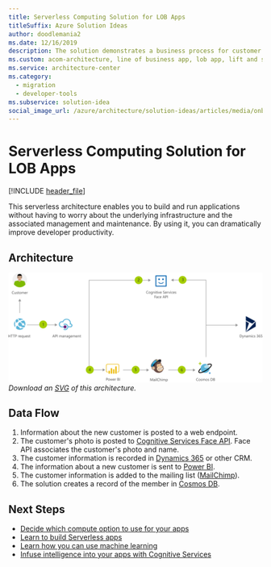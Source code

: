```yaml
---
title: Serverless Computing Solution for LOB Apps
titleSuffix: Azure Solution Ideas
author: doodlemania2
ms.date: 12/16/2019
description: The solution demonstrates a business process for customer onboarding. This serverless architecture enables you to build and run applications without having to worry about the underlying infrastructure and the associated management and maintenance. By using it, you can dramatically improve developer productivity.
ms.custom: acom-architecture, line of business app, lob app, lift and shift cloud strategy, cloud migration, cloud innovation, lift and shift solution, lift and shift strategy, interactive-diagram, 'https://azure.microsoft.com/solutions/architecture/onboarding-customers-with-a-cloud-native-serverless-architecture/'
ms.service: architecture-center
ms.category:
  - migration
  - developer-tools
ms.subservice: solution-idea
social_image_url: /azure/architecture/solution-ideas/articles/media/onboarding-customers-with-a-cloud-native-serverless-architecture.png
---
```


# Serverless Computing Solution for LOB Apps

[!INCLUDE [header_file](../../../includes/sol-idea-header.md)]

This serverless architecture enables you to build and run applications without having to worry about the underlying infrastructure and the associated management and maintenance. By using it, you can dramatically improve developer productivity.

## Architecture

![Architecture Diagram](../media/onboarding-customers-with-a-cloud-native-serverless-architecture.png)
*Download an [SVG](../media/onboarding-customers-with-a-cloud-native-serverless-architecture.svg) of this architecture.*
<div class="architecture-tooltip-content" id="architecture-tooltip-2">

## Data Flow

1. Information about the new customer is posted to a web endpoint.
1. The customer's photo is posted to [Cognitive Services Face API](/azure/cognitive-services/face/). Face API associates the customer's photo and name.
1. The customer information is recorded in [Dynamics 365](/dynamics365/) or other CRM.
1. The information about a new customer is sent to [Power BI](/power-bi/).
1. The customer information is added to the mailing list ([MailChimp](https://mailchimp.com/)).
1. The solution creates a record of the member in [Cosmos DB](/azure/cosmos-db/).

## Next Steps

- [Decide which compute option to use for your apps](../../guide/technology-choices/compute-decision-tree.md)
- [Learn to build Serverless apps](/azure/azure-functions)
- [Learn how you can use machine learning](/azure/machine-learning/how-to-enable-virtual-network)
- [Infuse intelligence into your apps with Cognitive Services](/azure/cognitive-services)